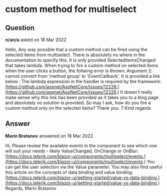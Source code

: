 # custom method for multiselect

## Question

**n/an/a** asked on 18 Mar 2022

Hello, Any way possible that a custom method can be fired using the selected items from multiselect. There is absolutely no where in the documentation to specify this. It is only provided SelectedItemsChanged that takes lambda. When trying to fire a custom method on selected items when the user clicks a button, the follwing error is thrown: Argument 2: cannot convert from 'method group' to 'EventCallback'. It is provided a link below : The lambda expression in the handler is required by the framework: [https://github.com/aspnet/AspNetCore/issues/12226.](https://github.com/aspnet/AspNetCore/issues/12226.) It doesn't really make sense why this link has been provided as it takes you to a blog page and absolutely no solution is provided. So may I ask, how do you fire a custom method only on the selected items? Thank you. 7 Kind regards

## Answer

**Marin Bratanov** answered on 18 Mar 2022

Hi, Please review the available events in the component to see which one will suit your needs - likely ValueChanged, OnChange or OnBlur: [https://docs.telerik.com/blazor-ui/components/multiselect/events.](https://docs.telerik.com/blazor-ui/components/multiselect/events.) You can get the user selection via the Value parameter. You may also find useful this article on the concepts of data binding and value binding: [https://docs.telerik.com/blazor-ui/getting-started/value-vs-data-binding.](https://docs.telerik.com/blazor-ui/getting-started/value-vs-data-binding.) Regards, Marin Bratanov
